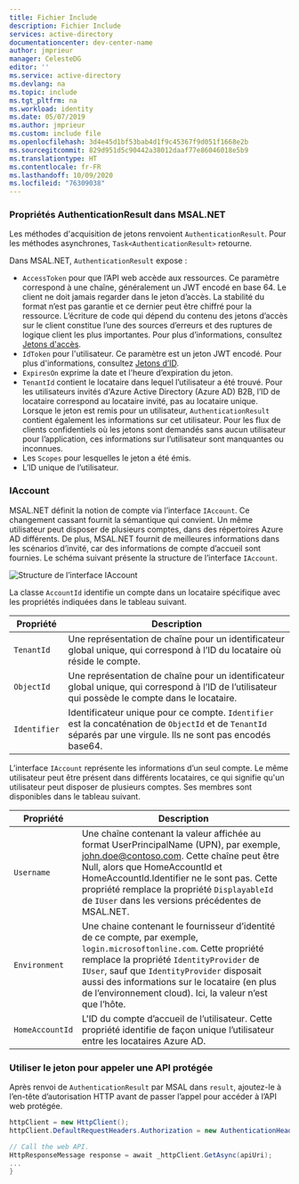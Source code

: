```yaml
---
title: Fichier Include
description: Fichier Include
services: active-directory
documentationcenter: dev-center-name
author: jmprieur
manager: CelesteDG
editor: ''
ms.service: active-directory
ms.devlang: na
ms.topic: include
ms.tgt_pltfrm: na
ms.workload: identity
ms.date: 05/07/2019
ms.author: jmprieur
ms.custom: include file
ms.openlocfilehash: 3d4e45d1bf53bab4d1f9c45367f9d051f1668e2b
ms.sourcegitcommit: 829d951d5c90442a38012daaf77e86046018e5b9
ms.translationtype: HT
ms.contentlocale: fr-FR
ms.lasthandoff: 10/09/2020
ms.locfileid: "76309038"
---
```

### <a name="authenticationresult-properties-in-msalnet"></a>Propriétés AuthenticationResult dans MSAL.NET

Les méthodes d'acquisition de jetons renvoient `AuthenticationResult`. Pour les méthodes asynchrones, `Task<AuthenticationResult>` retourne.

Dans MSAL.NET, `AuthenticationResult` expose :

- `AccessToken` pour que l’API web accède aux ressources. Ce paramètre correspond à une chaîne, généralement un JWT encodé en base 64. Le client ne doit jamais regarder dans le jeton d’accès. La stabilité du format n’est pas garantie et ce dernier peut être chiffré pour la ressource. L’écriture de code qui dépend du contenu des jetons d’accès sur le client constitue l’une des sources d’erreurs et des ruptures de logique client les plus importantes. Pour plus d’informations, consultez [Jetons d'accès](../articles/active-directory/develop/access-tokens.md).
- `IdToken` pour l'utilisateur. Ce paramètre est un jeton JWT encodé. Pour plus d'informations, consultez [Jetons d’ID](../articles/active-directory/develop/id-tokens.md).
- `ExpiresOn` exprime la date et l'heure d’expiration du jeton.
- `TenantId` contient le locataire dans lequel l’utilisateur a été trouvé. Pour les utilisateurs invités d'Azure Active Directory (Azure AD) B2B, l’ID de locataire correspond au locataire invité, pas au locataire unique.
Lorsque le jeton est remis pour un utilisateur, `AuthenticationResult` contient également les informations sur cet utilisateur. Pour les flux de clients confidentiels où les jetons sont demandés sans aucun utilisateur pour l’application, ces informations sur l’utilisateur sont manquantes ou inconnues.
- Les `Scopes` pour lesquelles le jeton a été émis.
- L’ID unique de l’utilisateur.

### <a name="iaccount"></a>IAccount

MSAL.NET définit la notion de compte via l’interface `IAccount`. Ce changement cassant fournit la sémantique qui convient. Un même utilisateur peut disposer de plusieurs comptes, dans des répertoires Azure AD différents. De plus, MSAL.NET fournit de meilleures informations dans les scénarios d’invité, car des informations de compte d’accueil sont fournies.
Le schéma suivant présente la structure de l’interface `IAccount`.

![Structure de l’interface IAccount](https://user-images.githubusercontent.com/13203188/44657759-4f2df780-a9fe-11e8-97d1-1abbffade340.png)

La classe `AccountId` identifie un compte dans un locataire spécifique avec les propriétés indiquées dans le tableau suivant.

| Propriété | Description |
|----------|-------------|
| `TenantId` | Une représentation de chaîne pour un identificateur global unique, qui correspond à l’ID du locataire où réside le compte. |
| `ObjectId` | Une représentation de chaîne pour un identificateur global unique, qui correspond à l’ID de l’utilisateur qui possède le compte dans le locataire. |
| `Identifier` | Identificateur unique pour ce compte. `Identifier` est la concaténation de `ObjectId` et de `TenantId` séparés par une virgule. Ils ne sont pas encodés base64. |

L’interface `IAccount` représente les informations d’un seul compte. Le même utilisateur peut être présent dans différents locataires, ce qui signifie qu'un utilisateur peut disposer de plusieurs comptes. Ses membres sont disponibles dans le tableau suivant.

| Propriété | Description |
|----------|-------------|
| `Username` | Une chaîne contenant la valeur affichée au format UserPrincipalName (UPN), par exemple, john.doe@contoso.com. Cette chaîne peut être Null, alors que HomeAccountId et HomeAccountId.Identifier ne le sont pas. Cette propriété remplace la propriété `DisplayableId` de `IUser` dans les versions précédentes de MSAL.NET. |
| `Environment` | Une chaine contenant le fournisseur d’identité de ce compte, par exemple, `login.microsoftonline.com`. Cette propriété remplace la propriété `IdentityProvider` de `IUser`, sauf que `IdentityProvider` disposait aussi des informations sur le locataire (en plus de l’environnement cloud). Ici, la valeur n’est que l’hôte. |
| `HomeAccountId` | L'ID du compte d’accueil de l’utilisateur. Cette propriété identifie de façon unique l’utilisateur entre les locataires Azure AD. |

### <a name="use-the-token-to-call-a-protected-api"></a>Utiliser le jeton pour appeler une API protégée

Après renvoi de `AuthenticationResult` par MSAL dans `result`, ajoutez-le à l’en-tête d’autorisation HTTP avant de passer l’appel pour accéder à l’API web protégée.

```csharp
httpClient = new HttpClient();
httpClient.DefaultRequestHeaders.Authorization = new AuthenticationHeaderValue("Bearer", result.AccessToken);

// Call the web API.
HttpResponseMessage response = await _httpClient.GetAsync(apiUri);
...
}
```